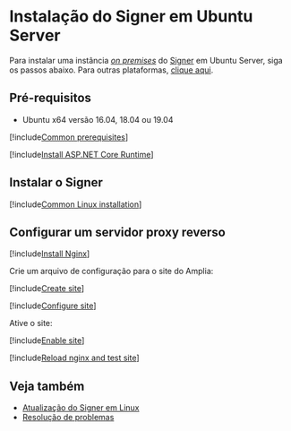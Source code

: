 ﻿# Instalação do Signer em Ubuntu Server

Para instalar uma instância [*on premises*](../index.md) do [Signer](../../index.md) em Ubuntu Server, siga os passos abaixo. Para outras plataformas, [clique aqui](../index.md).

<!--
[!include[Veja o planejamento](../includes/see-planning.md)]
-->

## Pré-requisitos

* Ubuntu x64 versão 16.04, 18.04 ou 19.04

[!include[Common prerequisites](../includes/common-requisites.md)]

[!include[Install ASP.NET Core Runtime](../../../includes/linux/ubuntu/install-aspnetcore-60.md)]

## Instalar o Signer

[!include[Common Linux installation](includes/common-linux-install.md)]

## Configurar um servidor proxy reverso

[!include[Install Nginx](../../../includes/linux/ubuntu/install-nginx.md)]

Crie um arquivo de configuração para o site do Amplia:

[!include[Create site](../../../../../includes/signer/ubuntu/create-site.md)]

[!include[Configure site](includes/configure-site.md)]

Ative o site:

[!include[Enable site](../../../../../includes/signer/ubuntu/enable-site.md)]

[!include[Reload nginx and test site](includes/reload-and-test.md)]

## Veja também

* [Atualização do Signer em Linux](update.md)
* [Resolução de problemas](troubleshoot/index.md)
